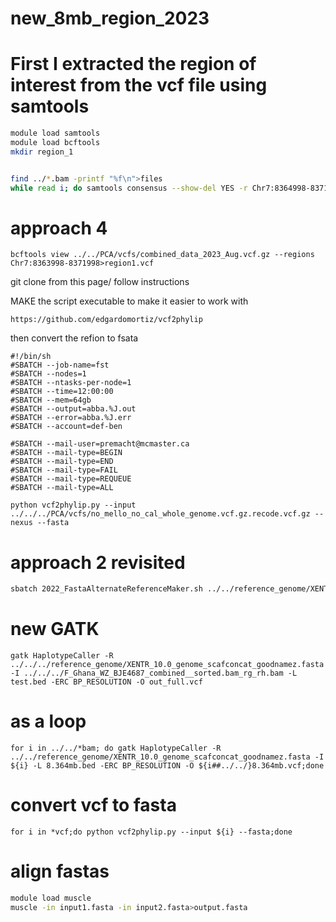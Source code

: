 # new_8mb_region_2023

# First I extracted the region of interest from the vcf file using samtools
```bash
module load samtools
module load bcftools
mkdir region_1


find ../*.bam -printf "%f\n">files
while read i; do samtools consensus --show-del YES -r Chr7:8364998-8371997 -o region_1/"$i".consensus ../"$i";done<files

```
# approach 4
```extract region
bcftools view ../../PCA/vcfs/combined_data_2023_Aug.vcf.gz --regions Chr7:8363998-8371998>region1.vcf
```
git clone from this page/ follow instructions

MAKE the script executable to make it easier to work with
```wget
https://github.com/edgardomortiz/vcf2phylip
```
then convert the refion to fsata
```
#!/bin/sh
#SBATCH --job-name=fst
#SBATCH --nodes=1
#SBATCH --ntasks-per-node=1
#SBATCH --time=12:00:00
#SBATCH --mem=64gb
#SBATCH --output=abba.%J.out
#SBATCH --error=abba.%J.err
#SBATCH --account=def-ben

#SBATCH --mail-user=premacht@mcmaster.ca
#SBATCH --mail-type=BEGIN
#SBATCH --mail-type=END
#SBATCH --mail-type=FAIL
#SBATCH --mail-type=REQUEUE
#SBATCH --mail-type=ALL

python vcf2phylip.py --input ../../../PCA/vcfs/no_mello_no_cal_whole_genome.vcf.gz.recode.vcf.gz --nexus --fasta
```
# approach 2 revisited
```bash
sbatch 2022_FastaAlternateReferenceMaker.sh ../../reference_genome/XENTR_10.0_genome_scafconcat_goodnamez.fasta bens_coords1_out.vcf Chr7:8364998-8371998 ../../PCA/vcfs/combined_data_2023_Aug.vcf.gz
```
# new GATK
```
gatk HaplotypeCaller -R ../../../reference_genome/XENTR_10.0_genome_scafconcat_goodnamez.fasta -I ../../../F_Ghana_WZ_BJE4687_combined__sorted.bam_rg_rh.bam -L test.bed -ERC BP_RESOLUTION -O out_full.vcf
```
# as a loop
```
for i in ../../*bam; do gatk HaplotypeCaller -R ../../reference_genome/XENTR_10.0_genome_scafconcat_goodnamez.fasta -I ${i} -L 8.364mb.bed -ERC BP_RESOLUTION -O ${i##../../}8.364mb.vcf;done
```
# convert vcf to fasta
```
for i in *vcf;do python vcf2phylip.py --input ${i} --fasta;done
```
# align fastas

```bash
module load muscle
muscle -in input1.fasta -in input2.fasta>output.fasta

```
